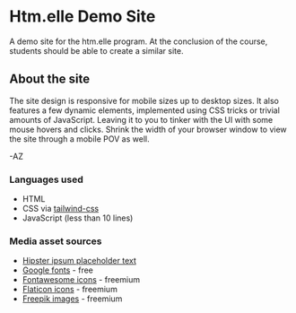 # Htm.elle Demo Site

A demo site for the htm.elle program. At the conclusion of the course, students should be able to
create a similar site.

## About the site

The site design is responsive for mobile sizes up to desktop sizes. It also features a few dynamic
elements, implemented using CSS tricks or trivial amounts of JavaScript. Leaving it to you to tinker
with the UI with some mouse hovers and clicks. Shrink the width of your browser window to view the
site through a mobile POV as well.

-AZ

### Languages used

- HTML
- CSS via [tailwind-css](https://tailwindcss.com/)
- JavaScript (less than 10 lines)

### Media asset sources

- [Hipster ipsum placeholder text](https://hipsum.co/)
- [Google fonts](https://fonts.google.com/) - free
- [Fontawesome icons](https://fontawesome.com/) - freemium
- [Flaticon icons](https://fontawesome.com/) - freemium
- [Freepik images](https://www.freepik.com/) - freemium
